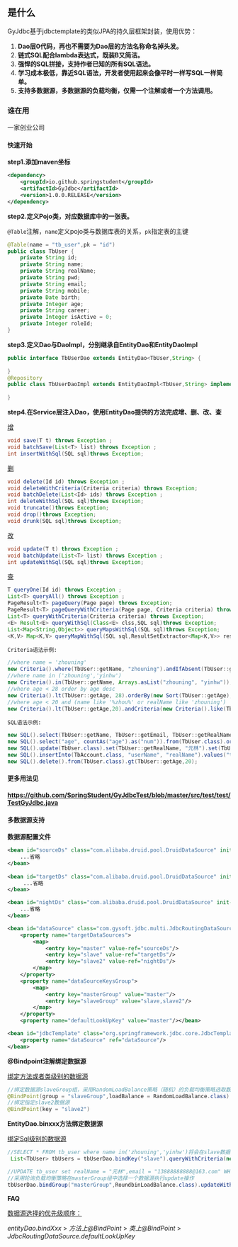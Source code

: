## 是什么

GyJdbc基于jdbctemplate的类似JPA的持久层框架封装，使用优势：

1. **Dao层0代码，再也不需要为Dao层的方法名称命名掉头发。**
2. **链式SQL配合lambda表达式，既装B又简洁。**
3. **强悍的SQL拼接，支持作者已知的所有SQL语法。**
4. **学习成本极低，靠近SQL语法，开发者使用起来会像平时一样写SQL一样简单。**
5. **支持多数据源，多数据源的负载均衡，仅需一个注解或者一个方法调用。**

### 谁在用
一家创业公司
#### 快速开始

**step1.添加maven坐标**

```xml
<dependency>
    <groupId>io.github.springstudent</groupId>
    <artifactId>GyJdbc</artifactId>
    <version>1.0.0.RELEASE</version>
</dependency>
```

**step2.定义Pojo类，对应数据库中的一张表。**

`@Table`注解，`name`定义pojo类与数据库表的关系，`pk`指定表的主键

```java
@Table(name = "tb_user",pk = "id")
public class TbUser {    
	private String id;    
	private String name;    
	private String realName;    
	private String pwd;    
	private String email;    
	private String mobile;    
	private Date birth;    
	private Integer age;    
	private String career;    
	private Integer isActive = 0;    
	private Integer roleId;
}	
```

**step3.定义Dao与DaoImpl，分别继承自EntityDao和EntityDaoImpl**

```java
public interface TbUserDao extends EntityDao<TbUser,String> {
    
}
@Repository
public class TbUserDaoImpl extends EntityDaoImpl<TbUser,String> implements TbUserDao {
    
}
```

**step4.在Service层注入Dao，使用EntityDao提供的方法完成增、删、改、查**

<u>增</u>

```java
void save(T t) throws Exception ;
void batchSave(List<T> list) throws Exception ;
int insertWithSql(SQL sql)throws Exception;
```

<u>删</u>

```java
void delete(Id id) throws Exception ;
void deleteWithCriteria(Criteria criteria) throws Exception;
void batchDelete(List<Id> ids) throws Exception ;
int deleteWithSql(SQL sql)throws Exception;
void truncate()throws Exception;
void drop()throws Exception;
void drunk(SQL sql)throws Exception;
```

<u>改</u>

```java
void update(T t) throws Exception ;
void batchUpdate(List<T> list) throws Exception ;
int updateWithSql(SQL sql)throws Exception;
```

<u>查</u>

```java
T queryOne(Id id) throws Exception ;
List<T> queryAll() throws Exception ;
PageResult<T> pageQuery(Page page) throws Exception;
PageResult<T> pageQueryWithCriteria(Page page, Criteria criteria) throws Exception;
List<T> queryWithCriteria(Criteria criteria) throws Exception;
<E> Result<E> queryWithSql(Class<E> clss,SQL sql)throws Exception;
List<Map<String,Object>> queryMapsWithSql(SQL sql)throws Exception;
<K,V> Map<K,V> queryMapWithSql(SQL sql,ResultSetExtractor<Map<K,V>> resultSetExtractor)throws Exception;

```

`Criteria语法示例:`

```java
//where name = 'zhouning'
new Criteria().where(TbUser::getName, "zhouning").andIfAbsent(TbUser::getName, null);
//where name in ('zhouning','yinhw')
new Criteria().in(TbUser::getName, Arrays.asList("zhouning", "yinhw"));
//where age < 28 order by age desc
new Criteria().lt(TbUser::getAge, 28).orderBy(new Sort(TbUser::getAge);
//where age < 20 and (name like '%zhou%' or realName like 'zhouning')
new Criteria().lt(TbUser::getAge,20).andCriteria(new Criteria().like(TbUser::getName,"zhou").orLike(TbUser::getRealName,"周"));
```

`SQL语法示例:`

```java
new SQL().select(TbUser::getName, TbUser::getEmail, TbUser::getRealName,TbUser::getMobile).from(TbUser.class).where(TbUser::getIsActive, 1);
new SQL().select("age", countAs("age").as("num")).from(TbUser.class).orderBy(new Sort(TbUser::getAge)).groupBy(TbUser::getAge);
new SQL().update(TbUser.class).set(TbUser::getRealName, "元林").set(TbUser::getEmail, "13888888888@163.com").where(TbUser::getName, "Smith");
new SQL().insertInto(TbAccount.class, "userName", "realName").values("test", "测试").values("test2", "测试2");
new SQL().delete().from(TbUser.class).gt(TbUser::getAge,20);
```

#### 更多用法见

#### https://github.com/SpringStudent/GyJdbcTest/blob/master/src/test/test/TestGyJdbc.java

#### 多数据源支持

**数据源配置文件**

```xml
<bean id="sourceDs" class="com.alibaba.druid.pool.DruidDataSource" init-method="init" destroy-method="close">
    ...省略
</bean>
        
<bean id="targetDs" class="com.alibaba.druid.pool.DruidDataSource" init-method="init" destroy-method="close">
     ...省略
</bean>

<bean id="nightDs" class="com.alibaba.druid.pool.DruidDataSource" init-method="init" destroy-method="close">
    ...省略
</bean>   

<bean id="dataSource" class="com.gysoft.jdbc.multi.JdbcRoutingDataSource">    
    <property name="targetDataSources">        
        <map>            
            <entry key="master" value-ref="sourceDs"/>            
            <entry key="slave" value-ref="targetDs"/>            
            <entry key="slave2" value-ref="nightDs"/>        
        </map>    
    </property>    
    <property name="dataSourceKeysGroup">        
        <map>            
            <entry key="masterGroup" value="master"/>            
            <entry key="slaveGroup" value="slave,slave2"/>        
        </map>    
    </property>    
    <property name="defaultLookUpKey" value="master"/></bean>

<bean id="jdbcTemplate" class="org.springframework.jdbc.core.JdbcTemplate">    
    <property name="dataSource" ref="dataSource"/>
</bean>
```

**@Bindpoint注解绑定数据源**

<u>绑定方法或者类级别的数据源</u>

```java
//绑定数据源slaveGroup组，采用RandomLoadBalance策略（随机）的负载均衡策略选取数据源
@BindPoint(group = "slaveGroup",loadBalance = RandomLoadBalance.class)
//绑定指定slave2数据源
@BindPoint(key = "slave2")
```

**EntityDao.binxxx方法绑定数据源**

<u>绑定Sql级别的数据源</u>

```java
//SELECT * FROM tb_user where name in('zhouning','yinhw')将会在slave数据源上执行
 List<TbUser> tbUsers = tbUserDao.bindKey("slave").queryWithCriteria(new Criteria().in(TbUser::getName, Arrays.asList("zhouning", "yinhw")));

//UPDATE tb_user set realName = "元林",email = "13888888888@163.com" WHERE name = "Smith"
//采用轮询负载均衡策略在masterGroup组中选择一个数据源执行update操作
tbUserDao.bindGroup("masterGroup",RoundbinLoadBalance.class).updateWithSql(new SQL().update(TbUser.class).set(TbUser::getRealName, "元林").set(TbUser::getEmail, "13888888888@163.com").where(TbUser::getName, "Smith"));
```

**FAQ**

<u>数据源选择的优先级顺序：</u>

*entityDao.bindXxx* > *方法上@BindPoint* > *类上@BindPoint* > *JdbcRoutingDataSource.defaultLookUpKey*
